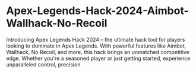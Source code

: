 # Apex-Legends-Hack-2024-Aimbot-Wallhack-No-Recoil
Introducing Apex Legends Hack 2024 – the ultimate hack tool for players looking to dominate in Apex Legends. With powerful features like Aimbot, Wallhack, No Recoil, and more, this hack brings an unmatched competitive edge. Whether you're a seasoned player or just getting started, experience unparalleled control, precision
